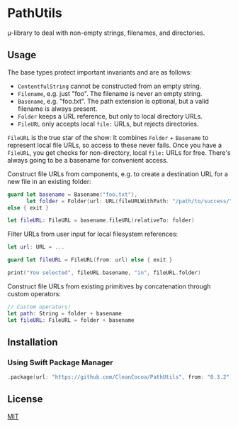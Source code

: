 # PathUtils

μ-library to deal with non-empty strings, filenames, and directories.

## Usage

The base types protect important invariants and are as follows:

- `ContentfulString` cannot be constructed from an empty string.
- `Filename`, e.g. just "foo". The filename is never an empty string.
- `Basename`, e.g. "foo.txt". The path extension is optional, but a valid filename is always present.
- `Folder` keeps a URL reference, but only to local directory URLs.
- `FileURL` only accepts local `file:` URLs, but rejects directories.

`FileURL` is the true star of the show: It combines `Folder` + `Basename` to represent local file URLs,
so access to these never fails. Once you have a `FileURL`, you get checks for non-directory, local `file:` URLs
for free. There's always going to be a basename for convenient access.

Construct file URLs from components, e.g. to create a destination URL for a new file in an existing folder:

```swift
guard let basename = Basename("foo.txt"),
      let folder = Folder(url: URL(fileURLWithPath: "/path/to/success/"))
else { exit }

let fileURL: FileURL = basename.fileURL(relativeTo: folder)
```

Filter URLs from user input for local filesystem references:

```swift
let url: URL = ...

guard let fileURL = FileURL(from: url) else { exit }

print("You selected", fileURL.basename, "in", fileURL.folder)
```

Construct file URLs from existing primitives by concatenation through custom operators:

```swift
// Custom operators!
let path: String = folder + basename
let fileURL: FileURL = folder + basename
```

## Installation

### Using Swift Package Manager

```swift
.package(url: "https://github.com/CleanCocoa/PathUtils", from: "0.3.2")
```

## License

[MIT](./LICENSE)
